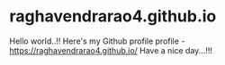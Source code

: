 # raghavendrarao4.github.io
Hello world..!!
Here's my Github profile profile - https://raghavendrarao4.github.io/
Have a nice day...!!!
